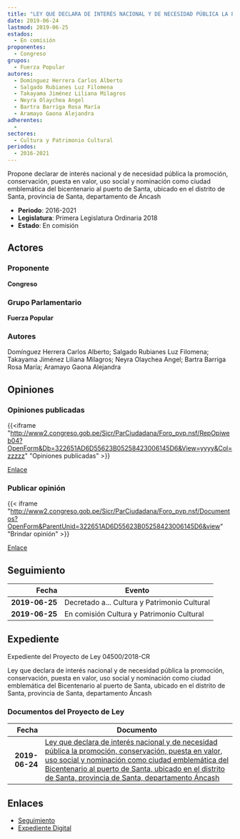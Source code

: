 ```yaml
---
title: "LEY QUE DECLARA DE INTERÉS NACIONAL Y DE NECESIDAD PÚBLICA LA PROMOCIÓN, CONSERVACIÓN, PUESTA EN VALOR, USO SOCIAL Y NOMINACIÓN COMO CIUDAD EMBLEMÁTICA DEL BICENTENARIO AL PUERTO DE SANTA, UBICADO EN EL DISTRITO DE SANTA, PROVINCIA DE SANTA, DEPARTAMENTO DE ÁNCASH"
date: 2019-06-24
lastmod: 2019-06-25
estados: 
  - En comisión
proponentes: 
  - Congreso
grupos: 
  - Fuerza Popular
autores: 
  - Domínguez Herrera Carlos Alberto
  - Salgado Rubianes Luz Filomena
  - Takayama Jiménez Liliana Milagros
  - Neyra Olaychea Angel
  - Bartra Barriga Rosa María
  - Aramayo Gaona Alejandra
adherentes: 
  - 
sectores: 
  - Cultura y Patrimonio Cultural
periodos: 
  - 2016-2021
---
```


Propone declarar de interés nacional y de necesidad pública la promoción, conservación, puesta en valor, uso social y nominación como ciudad emblemática del bicentenario al puerto de Santa, ubicado en el distrito de Santa, provincia de Santa, departamento de Áncash

- **Periodo**: 2016-2021
- **Legislatura**: Primera Legislatura Ordinaria 2018
- **Estado**: En comisión

## Actores

### Proponente

**Congreso**

### Grupo Parlamentario

**Fuerza Popular**

### Autores

Domínguez Herrera Carlos Alberto; Salgado Rubianes Luz Filomena; Takayama Jiménez Liliana Milagros; Neyra Olaychea Angel; Bartra Barriga Rosa María; Aramayo Gaona Alejandra


## Opiniones

### Opiniones publicadas

{{<iframe "http://www2.congreso.gob.pe/Sicr/ParCiudadana/Foro_pvp.nsf/RepOpiweb04?OpenForm&Db=322651AD6D55623B05258423006145D6&View=yyyy&Col=zzzzz" "Opiniones publicadas" >}}

[Enlace](http://www2.congreso.gob.pe/Sicr/ParCiudadana/Foro_pvp.nsf/RepOpiweb04?OpenForm&Db=322651AD6D55623B05258423006145D6&View=yyyy&Col=zzzzz)
### Publicar opinión

{{< iframe "http://www2.congreso.gob.pe/Sicr/ParCiudadana/Foro_pvp.nsf/Documentos?OpenForm&ParentUnid=322651AD6D55623B05258423006145D6&view" "Brindar opinión" >}}

[Enlace](http://www2.congreso.gob.pe/Sicr/ParCiudadana/Foro_pvp.nsf/Documentos?OpenForm&ParentUnid=322651AD6D55623B05258423006145D6&view)

## Seguimiento

| Fecha | Evento |
|------:|--------|
| **2019-06-25** | Decretado a... Cultura y Patrimonio Cultural|
| **2019-06-25** | En comisión Cultura y Patrimonio Cultural|


## Expediente

Expediente del Proyecto de Ley 04500/2018-CR

Ley que declara de interés nacional y de necesidad pública la promoción, conservación, puesta en valor, uso social y nominación como ciudad emblemática del Bicentenario al puerto de Santa, ubicado en el distrito de Santa, provincia de Santa, departamento Áncash


### Documentos del Proyecto de Ley

| Fecha | Documento |
|------:|--------|
| **2019-06-24** | [Ley que declara de interés nacional y de necesidad pública la promoción, conservación, puesta en valor, uso social y nominación como ciudad emblemática del Bicentenario al puerto de Santa, ubicado en el distrito de Santa, provincia de Santa, departamento Áncash](http://www.leyes.congreso.gob.pe/Documentos/2016_2021/Proyectos_de_Ley_y_de_Resoluciones_Legislativas/PL0450020190624.pdf) |

## Enlaces 

- [Seguimiento](http://www2.congreso.gob.pehttp://www2.congreso.gob.pe/Sicr/TraDocEstProc/CLProLey2016.nsf/f7fff46988ca05b1052578e100829cc7/3b295efbd807753605258423005ac2a2?OpenDocument)
- [Expediente Digital](http://www2.congreso.gob.pehttp://www2.congreso.gob.pe/Sicr/TraDocEstProc/CLProLey2016.nsf/f7fff46988ca05b1052578e100829cc7/3b295efbd807753605258423005ac2a2?OpenDocument&Click=05257FB7005EB655.eb71d0cf91d8294e05256cdf006b5706/$Body/0.1C6C)

